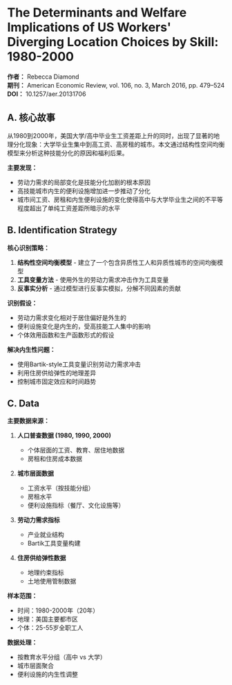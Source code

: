# The Determinants and Welfare Implications of US Workers' Diverging Location Choices by Skill: 1980-2000

**作者：** Rebecca Diamond  
**期刊：** American Economic Review, vol. 106, no. 3, March 2016, pp. 479–524  
**DOI：** 10.1257/aer.20131706

## A. 核心故事

从1980到2000年，美国大学/高中毕业生工资差距上升的同时，出现了显著的地理分化现象：大学毕业生集中到高工资、高房租的城市。本文通过结构性空间均衡模型来分析这种技能分化的原因和福利后果。

**主要发现：**
- 劳动力需求的局部变化是技能分化加剧的根本原因
- 高技能城市内生的便利设施增加进一步推动了分化
- 城市间工资、房租和内生便利设施的变化使得高中与大学毕业生之间的不平等程度超出了单纯工资差距所暗示的水平

## B. Identification Strategy

**核心识别策略：**
1. **结构性空间均衡模型** - 建立了一个包含异质性工人和异质性城市的空间均衡模型
2. **工具变量方法** - 使用外生的劳动力需求冲击作为工具变量
3. **反事实分析** - 通过模型进行反事实模拟，分解不同因素的贡献

**识别假设：**
- 劳动力需求变化相对于居住偏好是外生的
- 便利设施变化是内生的，受高技能工人集中的影响
- 个体效用函数和生产函数形式的假设

**解决内生性问题：**
- 使用Bartik-style工具变量识别劳动力需求冲击
- 利用住房供给弹性的地理差异
- 控制城市固定效应和时间趋势

## C. Data

**主要数据来源：**
1. **人口普查数据 (1980, 1990, 2000)**
   - 个体层面的工资、教育、居住地数据
   - 房租和住房成本数据

2. **城市层面数据**
   - 工资水平（按技能分组）
   - 房租水平
   - 便利设施指标（餐厅、文化设施等）

3. **劳动力需求指标**
   - 产业就业结构
   - Bartik工具变量构建

4. **住房供给弹性数据**
   - 地理约束指标
   - 土地使用管制数据

**样本范围：**
- 时间：1980-2000年（20年）
- 地理：美国主要都市区
- 个体：25-55岁全职工人

**数据处理：**
- 按教育水平分组（高中 vs 大学）
- 城市层面聚合
- 便利设施的内生性调整
